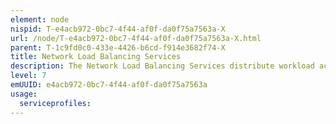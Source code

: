 ```yaml
---
element: node
nispid: T-e4acb972-0bc7-4f44-af0f-da0f75a7563a-X
url: /node/T-e4acb972-0bc7-4f44-af0f-da0f75a7563a-X.html
parent: T-1c9fd0c0-433e-4426-b6cd-f914e3682f74-X
title: Network Load Balancing Services
description: The Network Load Balancing Services distribute workload across the network, to multiple processing resources, network links, central processing units, disk drives, or other resources, to achieve optimal resource utilization, maximize throughput, minimize response time, and avoid overload. Using multiple components with load balancing, instead of a single component, may increase reliability through redundancy.
level: 7
emUUID: e4acb972-0bc7-4f44-af0f-da0f75a7563a
usage:
  serviceprofiles:
---
```

